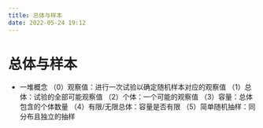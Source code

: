 ```yaml
---
title: 总体与样本
date: 2022-05-24 19:12
---
```

# 总体与样本
* 一堆概念
（0）观察值：进行一次试验以确定随机样本对应的观察值
（1）总体：试验的全部可能观察值
（2）个体：一个可能的观察值
（3）容量：总体包含的个体数量
（4）有限/无限总体：容量是否有限
（5）简单随机抽样：同分布且独立的抽样

